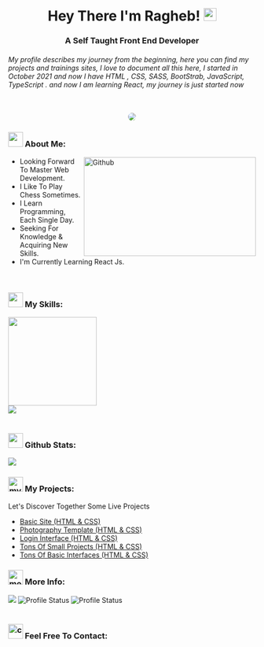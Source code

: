 <h1 align="center">Hey There I'm Ragheb! <img src="https://media.giphy.com/media/hvRJCLFzcasrR4ia7z/giphy.gif" width="26" /></h1>
<h3 align="center">A Self Taught Front End Developer </h3>
<h6>My profile describes my journey from the beginning, here you can find my projects and trainings sites, I love to document all this here, I started in
October 2021 and now I have HTML , CSS, SASS, BootStrab, JavaScript, TypeScript . and now I am learning React, my journey is just started now</h6>
<br />

<!-- Gif -->
<div align="center" >
<img style="border-radius: 10px" src="https://media.giphy.com/media/ZVik7pBtu9dNS/giphy.gif">
</div>

<!-- About Me Section -->
<div>
<h3>
<img src="https://media.giphy.com/media/ABiB3kRDZ9HQXsmb7b/giphy.gif" width="30">
  About Me:
</h3>
  </div>
  <img width="350" height="201.25" align="right" alt="Github" src="https://github.githubassets.com/images/modules/profile/profile-first-issue-dark.svg" />
  
- Looking Forward To Master Web Development.
- I Like To Play Chess Sometimes.
- I Learn Programming, Each Single Day.
- Seeking For Knowledge & Acquiring New Skills.
- I'm Currently Learning React Js.

<br />

<!-- My Skills -->
<div>
<h3>
  <img src="https://media2.giphy.com/media/QssGEmpkyEOhBCb7e1/giphy.gif?cid=ecf05e47a0n3gi1bfqntqmob8g9aid1oyj2wr3ds3mg700bl&rid=giphy.gif" width="30">
  My Skills:
</h3>
</div>

<div>
<img height="180" src="https://github-readme-streak-stats.herokuapp.com?user=noamangg&theme=dark&hide_border=true&border_radius=5&date_format=M%20j%5B%2C%20Y%5D">
  <br />
<img src="https://github-readme-stats.vercel.app/api/top-langs/?username=noamangg&layout=compact&theme=dark">
</div>

<br />

<!-- Github State -->
<div>
<h3>
  <img src="https://i.pinimg.com/originals/65/c4/f4/65c4f452571be1261e9c623f7da488ac.gif" width="30"> 
  Github Stats:
</h3>
  <img src="https://github-readme-stats.vercel.app/api?username=noamangg&show_icons=true&theme=dark">
</div>


<!-- Project Section -->
<div>
  <h3>
    <img width="30" src="https://media.giphy.com/media/zXzMKb3CQoBSVsuW0V/giphy.gif" alt="my projects icon">
    My Projects:
  </h3>
</div>
<p>Let's Discover Together Some Live Projects</p>

- [Basic Site (HTML & CSS)](https://noamangg.github.io/CSS-And-HTML-Template-1-Alone)
- [Photography Template (HTML & CSS)](https://noamangg.github.io/HTML_And_CSS_Template_Two)
- [Login Interface (HTML & CSS)](https://noamangg.github.io/login-interface-2)
- [Tons Of Small Projects (HTML & CSS)](https://noamangg.github.io/Front-End-Challenges-Frontend-Mentor)
- [Tons Of Basic Interfaces (HTML & CSS)](https://noamangg.github.io/Front-End-Challenges)

<!-- More Info -->
<div>
  <h3>
    <img width="30" src="https://media.giphy.com/media/MXuvFNv8nLYP8GdYUD/giphy.gif" alt="more info icon">
    More Info:
  </h3>
</div>


<div align="left">
<img src="http://github-profile-summary-cards.vercel.app/api/cards/profile-details?username=noamangg&theme=nord_dark">
<img src="http://github-profile-summary-cards.vercel.app/api/cards/stats?username=noamangg&theme=nord_dark" alt="Profile Status">
<img src="http://github-profile-summary-cards.vercel.app/api/cards/productive-time?username=noamangg&theme=nord_dark&utcOffset=8" alt="Profile Status">
</div>

<br />
<!-- Contact Me -->
<div>
  <h3>
    <img width="30" src="https://media.giphy.com/media/Kd5t8Q0aUDui9yaf9n/giphy.gif" alt="contact us icon">
    Feel Free To Contact:
  </h3>
</div>

